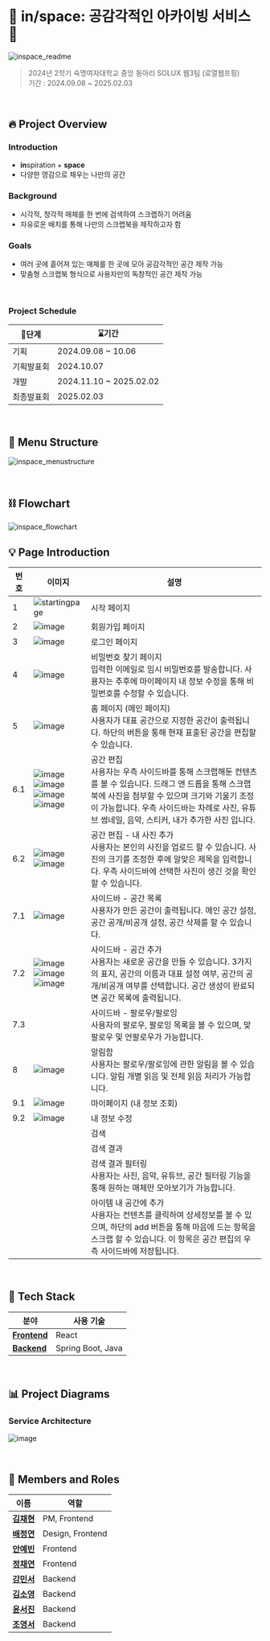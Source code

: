 # 📌 **in/space: 공감각적인 아카이빙 서비스** 📌

![inspace_readme](https://github.com/user-attachments/assets/d7d501d9-79b1-4fc3-a6be-12a3db0bf416)

> 2024년 2학기 숙명여자대학교 중앙 동아리 SOLUX 웹3팀 (로열웹프핑) <br />
> 기간 : 2024.09.08 ~ 2025.02.03 </br>

</br>

## 🔥 **Project Overview**

### Introduction
- **in**spiration + **space**
- 다양한 영감으로 채우는 나만의 공간

### Background
- 시각적, 청각적 매체를 한 번에 검색하여 스크랩하기 어려움
- 자유로운 배치를 통해 나만의 스크랩북을 제작하고자 함

### Goals
- 여러 곳에 흩어져 있는 매체를 한 곳에 모아 공감각적인 공간 제작 가능
- 맞춤형 스크랩북 형식으로 사용자만의 독창적인 공간 제작 가능


</br>

### Project Schedule

|    🚩단계           | ⌛기간              |
|----------------|------------------------|
| 기획           | 2024.09.08 ~ 10.06        |
| 기획발표회      | 2024.10.07              |
| 개발           | 2024.11.10 ~ 2025.02.02   |
| 최종발표회      | 2025.02.03               |

</br>

## 🧩 **Menu Structure**
![inspace_menustructure](https://github.com/user-attachments/assets/21f8ee15-6e3a-47db-8d36-7eda441870d4)

</br>

## ⛓️ **Flowchart**
![inspace_flowchart](https://github.com/user-attachments/assets/d50f2cfa-fee1-45b5-8ec2-f053aadd5d83)


## 💡 **Page Introduction**

| 번호 | 이미지 | 설명 |
|------|--------|------|
| 1 | ![startingpage](https://github.com/user-attachments/assets/c484eabe-ad78-464c-ac80-0e9031fa2bba) | 시작 페이지 |
| 2 | ![image](https://github.com/user-attachments/assets/b88fc7ef-bc3f-4511-be4c-a17799584d0c) | 회원가입 페이지 |
| 3 | ![image](https://github.com/user-attachments/assets/c43085cc-8a4b-4390-8744-5f4924bf973f) | 로그인 페이지 |
| 4 | ![image](https://github.com/user-attachments/assets/519d6f1a-21bc-4a89-926c-99aef7424c54) | 비밀번호 찾기 페이지 </br> 입력한 이메일로 임시 비밀번호를 발송합니다. 사용자는 추후에 마이페이지 내 정보 수정을 통해 비밀번호를 수정할 수 있습니다. |
| 5 | ![image](https://github.com/user-attachments/assets/02272daf-a386-4a00-a7bf-b0487bc53c1a) | 홈 페이지 (메인 페이지) </br> 사용자가 대표 공간으로 지정한 공간이 출력됩니다. 하단의 버튼을 통해 현재 표출된 공간을 편집할 수 있습니다. |
| 6.1 | ![image](https://github.com/user-attachments/assets/2b0b2fee-2ed7-4187-80a9-4ae2f20490de) </br> ![image](https://github.com/user-attachments/assets/19bc2d13-8506-422b-aeb2-cbb2241285b6) </br> ![image](https://github.com/user-attachments/assets/06b76364-e98e-4cb7-8e4c-054a0aa68d9a) </br> ![image](https://github.com/user-attachments/assets/aaa2281f-a95b-4000-9b0c-b6f77fecde13) | 공간 편집 </br> 사용자는 우측 사이드바를 통해 스크랩해둔 컨텐츠를 볼 수 있습니다. 드래그 앤 드롭을 통해 스크랩북에 사진을 첨부할 수 있으며 크기와 기울기 조정이 가능합니다. 우측 사이드바는 차례로 사진, 유튜브 썸네일, 음악, 스티커, 내가 추가한 사진 입니다. |
| 6.2 | ![image](https://github.com/user-attachments/assets/be47639a-2fb3-456a-ba01-1f0429675f0c) </br> ![image](https://github.com/user-attachments/assets/87f0f22d-a893-4fa1-acf1-4d1cee5ed694) | 공간 편집 - 내 사진 추가 </br> 사용자는 본인의 사진을 업로드 할 수 있습니다. 사진의 크기를 조정한 후에 알맞은 제목을 입력합니다. 우측 사이드바에 선택한 사진이 생긴 것을 확인할 수 있습니다. |
| 7.1  | ![image](https://github.com/user-attachments/assets/41fd6ad0-3da0-4e17-804f-163fe98e5fb4) | 사이드바 - 공간 목록 </br> 사용자가 만든 공간이 출력됩니다. 메인 공간 설정, 공간 공개/비공개 설정, 공간 삭제를 할 수 있습니다. |
| 7.2  | ![image](https://github.com/user-attachments/assets/5808ee5c-35fa-4946-b8aa-62c002322cff) </br> ![image](https://github.com/user-attachments/assets/a060a325-47d6-41ad-80f5-9c865f6a09b7) </br> ![image](https://github.com/user-attachments/assets/2f4ab539-c2d1-42dc-9099-a66bf9a2f7e6) | 사이드바 - 공간 추가 </br> 사용자는 새로운 공간을 만들 수 있습니다. 3가지의 표지, 공간의 이름과 대표 설정 여부, 공간의 공개/비공개 여부를 선택합니다. 공간 생성이 완료되면 공간 목록에 출력됩니다. |
| 7.3  |  | 사이드바 - 팔로우/팔로잉 </br> 사용자의 팔로우, 팔로잉 목록을 볼 수 있으며, 맞팔로우 및 언팔로우가 가능합니다. |
| 8  | ![image](https://github.com/user-attachments/assets/fe99dffd-a399-4d05-9b6e-23a2b31e3ad4) | 알림함 </br> 사용자는 팔로우/팔로잉에 관한 알림을 볼 수 있습니다. 알림 개별 읽음 및 전체 읽음 처리가 가능합니다. |
| 9.1 | ![image](https://github.com/user-attachments/assets/644821d5-2d7a-4635-b757-b901c34cd019) | 마이페이지 (내 정보 조회) |
| 9.2 | ![image](https://github.com/user-attachments/assets/a611c69e-ce69-4804-bcaa-50ecf574b2fc) | 내 정보 수정 |
|  |  | 검색 |
|  |  | 검색 결과 |
|  |  | 검색 결과 필터링 </br> 사용자는 사진, 음악, 유튜브, 공간 필터링 기능을 통해 원하는 매체만 모아보기가 가능합니다. |
|  |  | 아이템 내 공간에 추가 </br> 사용자는 컨텐츠를 클릭하여 상세정보를 볼 수 있으며, 하단의 add 버튼을 통해 마음에 드는 항목을 스크랩 할 수 있습니다. 이 항목은 공간 편집의 우측 사이드바에 저장됩니다. |

</br>


## 🔧 **Tech Stack**

| **분야**       | **사용 기술**                                 | 
|----------------|---------------------------------------------|   
| **[Frontend](https://github.com/2024-2-SOLUX-in-space/inspace-frontend)**   | React                       |
| **[Backend](https://github.com/2024-2-SOLUX-in-space/inspace-backend)**    | Spring Boot, Java   

</br>

##  📊 **Project Diagrams**


### Service Architecture
![image](https://github.com/user-attachments/assets/b834b1c4-891e-49d1-8401-9e4ef62f0764)

</br>

## 👥 **Members and Roles**

| **이름**            | **역할**              |
|---------------------|-----------------------|
| [**김채현**](https://github.com/chaehyeon03)    | PM, Frontend |
| [**배정연**](https://github.com/bluishflame)  | Design, Frontend  |
| [**안예빈**](https://github.com/ye-bean) | Frontend |
| [**정채연**](https://github.com/chaeyeon-jung)     | Frontend  |
| [**강민서**](https://github.com/1224kang)     | Backend  |
| [**김소영**](https://github.com/soyoung2118)     | Backend  |
| [**윤서진**](https://github.com/Y00NSJ)     | Backend  |
| [**조영서**](https://github.com/jjwm10625)     | Backend  |

</br>
